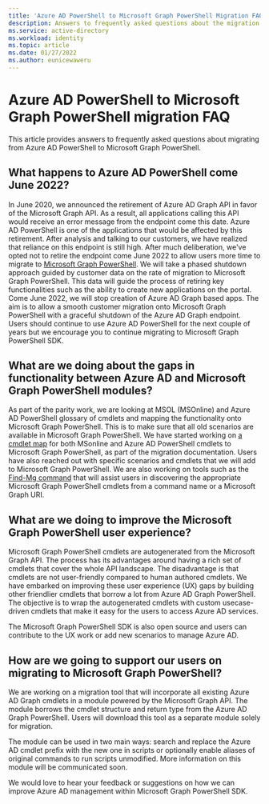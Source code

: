 ```yaml
---
title: 'Azure AD PowerShell to Microsoft Graph PowerShell Migration FAQ'
description: Answers to frequently asked questions about the migration from Azure AD PowerShell to Microsoft Graph PowerShell.
ms.service: active-directory
ms.workload: identity
ms.topic: article
ms.date: 01/27/2022
ms.author: eunicewaweru
---
```


# Azure AD PowerShell to Microsoft Graph PowerShell migration FAQ

This article provides answers to frequently asked questions about migrating from Azure AD PowerShell to Microsoft Graph PowerShell.

## What happens to Azure AD PowerShell come June 2022?

In June 2020, we announced the retirement of Azure AD Graph API in favor of the Microsoft Graph API. As a result, all applications calling this API would receive an error message from the endpoint come this date. Azure AD PowerShell is one of the applications that would be affected by this retirement. After analysis and talking to our customers, we have realized that reliance on this endpoint is still high. After much deliberation, we've opted not to retire the endpoint come June 2022 to allow users more time to migrate to [Microsoft Graph PowerShell](/powershell/microsoftgraph/overview). We will take a phased shutdown approach guided by customer data on the rate of migration to Microsoft Graph PowerShell. This data will guide the process of retiring key functionalities such as the ability to create new applications on the portal. Come June 2022, we will stop creation of Azure AD Graph based apps. The aim is to allow a smooth customer migration onto Microsoft Graph PowerShell with a graceful shutdown of the Azure AD Graph endpoint. Users should continue to use Azure AD PowerShell for the next couple of years but we encourage you to continue migrating to Microsoft Graph PowerShell SDK.  

## What are we doing about the gaps in functionality between Azure AD and Microsoft Graph PowerShell modules?

As part of the parity work, we are looking at MSOL (MSOnline) and Azure AD PowerShell  glossary of cmdlets and mapping the functionality onto Microsoft Graph PowerShell. This is to make sure that all old scenarios are available in Microsoft Graph PowerShell. We have started working on [a cmdlet map](/powershell/microsoftgraph/azuread-msoline-cmdlet-map) for both MSonline and Azure AD PowerShell cmdlets to Microsoft Graph PowerShell, as part of the migration documentation. Users have also reached out with specific scenarios and cmdlets that we will add to Microsoft Graph PowerShell. We are also working on tools such as the [Find-Mg command](/powershell/microsoftgraph/find-mg-graph-command) that will assist users in discovering the appropriate Microsoft Graph PowerShell cmdlets from a command name or a Microsoft Graph URI.  

## What are we doing to improve the Microsoft Graph PowerShell user experience?

Microsoft Graph PowerShell cmdlets are autogenerated from the Microsoft Graph API. The process has its advantages around having a rich set of cmdlets that cover the whole API landscape. The disadvantage is that cmdlets are not user-friendly compared to human authored cmdlets. We have embarked on improving these user experience (UX) gaps by building other friendlier cmdlets that borrow a lot from Azure AD Graph PowerShell. The objective is to wrap the autogenerated cmdlets with custom usecase-driven cmdlets that make it easy for the users to access Azure AD services.  

The Microsoft Graph PowerShell SDK is also open source and users can contribute to the UX work or add new scenarios to manage Azure AD.

## How are we going to support our users on migrating to Microsoft Graph PowerShell?

We are working on a migration tool that will incorporate all existing Azure AD Graph cmdlets in a module powered by the Microsoft Graph API. The module borrows the cmdlet structure and return type from the Azure AD Graph PowerShell. Users will download this tool as a separate module solely for migration.  

The module can be used in two main ways: search and replace the Azure AD cmdlet prefix with the new one in scripts or optionally enable aliases of original commands to run scripts unmodified. More information on this module will be communicated soon.

We would love to hear your feedback or suggestions on how we can improve Azure AD management within Microsoft Graph PowerShell SDK.
